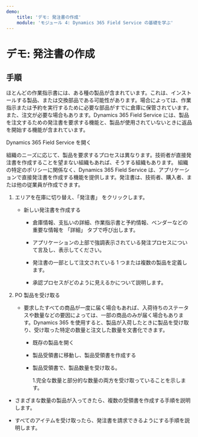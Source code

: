 ```yaml
---
demo:
    title: 'デモ: 発注書の作成'
    module: 'モジュール 4: Dynamics 365 Field Service の基礎を学ぶ'
---
```


# デモ: 発注書の作成

## 手順

ほとんどの作業指示書には、ある種の製品が含まれています。これは、インストールする製品、または交換部品である可能性があります。場合によっては、作業指示または予約を実行するために必要な部品がすでに倉庫に保管されています。また、注文が必要な場合もあります。Dynamics 365 Field Service には、製品を注文するための発注書を要求する機能と、製品が使用されていないときに返品を開始する機能が含まれています。 

 

Dynamics 365 Field Service を開く 

 

組織のニーズに応じて、製品を要求するプロセスは異なります。技術者が直接発注書を作成することを望まない組織もあれば、そうする組織もあります。 組織の特定のポリシーに関係なく、Dynamics 365 Field Service は、アプリケーションで直接発注書を作成する機能を提供します。発注書は、技術者、購入者、または他の従業員が作成できます。 

1. エリアを在庫に切り替え、「発注書」 をクリックします。

	- 新しい発注書を作成する

		- 倉庫情報、支払いの詳細、作業指示書と予約情報、ベンダーなどの重要な情報を 「詳細」 タブで呼び出します。 

		- アプリケーションの上部で強調表示されている発注プロセスについて言及し、表示してください。 

		- 発注書の一部として注文されている 1 つまたは複数の製品を定義します。 

		- 承認プロセスがどのように見えるかについて説明します。

2. PO 製品を受け取る

	- 要求したすべての商品が一度に届く場合もあれば、入荷待ちのステータスや数量などの要因によっては、一部の商品のみが届く場合もあります。Dynamics 365 を使用すると、製品が入荷したときに製品を受け取り、受け取った特定の数量と注文した数量を文書化できます。 

		- 既存の製品を開く

		- 製品受領書に移動し、製品受領書を作成する

		- 製品受領書で、製品数量を受け取る。 

			1.完全な数量と部分的な数量の両方を受け取っていることを示します。 

- さまざまな数量の製品が入ってきたら、複数の受領書を作成する手順を説明します。 

- すべてのアイテムを受け取ったら、発注書を請求できるようにする手順を説明します。 
